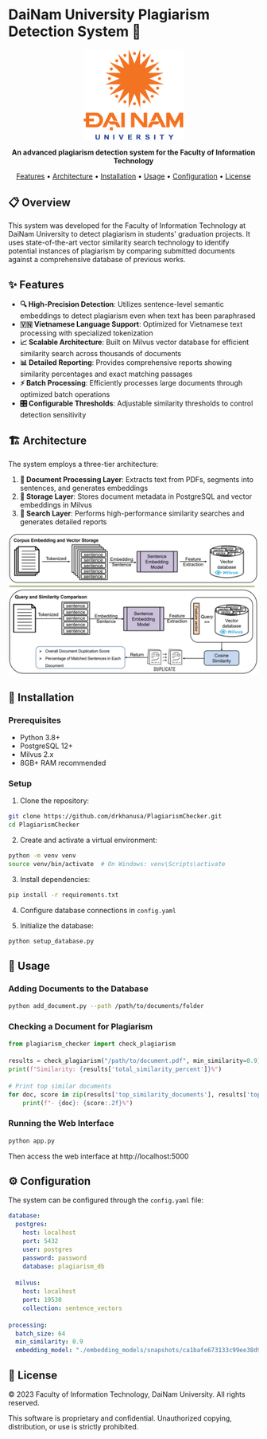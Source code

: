 # DaiNam University Plagiarism Detection System 🚀

<p align="center">
  <img src="docs/images/logo.png" alt="DaiNam University Logo" width="200"/>
</p>

<p align="center">
  <strong>An advanced plagiarism detection system for the Faculty of Information Technology</strong>
</p>

<p align="center">
  <a href="#features">Features</a> •
  <a href="#architecture">Architecture</a> •
  <a href="#installation">Installation</a> •
  <a href="#usage">Usage</a> •
  <a href="#configuration">Configuration</a> •
  <a href="#license">License</a>
</p>

## 📋 Overview

This system was developed for the Faculty of Information Technology at DaiNam University to detect plagiarism in students' graduation projects. It uses state-of-the-art vector similarity search technology to identify potential instances of plagiarism by comparing submitted documents against a comprehensive database of previous works.

## ✨ Features

- **🔍 High-Precision Detection**: Utilizes sentence-level semantic embeddings to detect plagiarism even when text has been paraphrased
- **🇻🇳 Vietnamese Language Support**: Optimized for Vietnamese text processing with specialized tokenization
- **📈 Scalable Architecture**: Built on Milvus vector database for efficient similarity search across thousands of documents
- **📊 Detailed Reporting**: Provides comprehensive reports showing similarity percentages and exact matching passages
- **⚡ Batch Processing**: Efficiently processes large documents through optimized batch operations
- **🎛️ Configurable Thresholds**: Adjustable similarity thresholds to control detection sensitivity

## 🏗️ Architecture

The system employs a three-tier architecture:

1. **📄 Document Processing Layer**: Extracts text from PDFs, segments into sentences, and generates embeddings
2. **💾 Storage Layer**: Stores document metadata in PostgreSQL and vector embeddings in Milvus
3. **🔎 Search Layer**: Performs high-performance similarity searches and generates detailed reports

<p align="center">
  <img src="docs/images/architecture.JPG" alt="System Architecture" width="600"/>
</p>

## 🚀 Installation

### Prerequisites

- Python 3.8+
- PostgreSQL 12+
- Milvus 2.x
- 8GB+ RAM recommended

### Setup

1. Clone the repository:
```bash
git clone https://github.com/drkhanusa/PlagiarismChecker.git
cd PlagiarismChecker
```

2. Create and activate a virtual environment:
```bash
python -m venv venv
source venv/bin/activate  # On Windows: venv\Scripts\activate
```

3. Install dependencies:
```bash
pip install -r requirements.txt
```

4. Configure database connections in `config.yaml`

5. Initialize the database:
```bash
python setup_database.py
```

## 🔧 Usage

### Adding Documents to the Database

```bash
python add_document.py --path /path/to/documents/folder
```

### Checking a Document for Plagiarism

```python
from plagiarism_checker import check_plagiarism

results = check_plagiarism("/path/to/document.pdf", min_similarity=0.9)
print(f"Similarity: {results['total_similarity_percent']}%")

# Print top similar documents
for doc, score in zip(results['top_similarity_documents'], results['top_similarity_values']):
    print(f"- {doc}: {score:.2f}%")
```

### Running the Web Interface

```bash
python app.py
```

Then access the web interface at http://localhost:5000

## ⚙️ Configuration

The system can be configured through the `config.yaml` file:

```yaml
database:
  postgres:
    host: localhost
    port: 5432
    user: postgres
    password: password
    database: plagiarism_db
  
  milvus:
    host: localhost
    port: 19530
    collection: sentence_vectors

processing:
  batch_size: 64
  min_similarity: 0.9
  embedding_model: "./embedding_models/snapshots/ca1bafe673133c99ee38d9782690a144758cb338"
```

## 📝 License

© 2023 Faculty of Information Technology, DaiNam University. All rights reserved.

This software is proprietary and confidential. Unauthorized copying, distribution, or use is strictly prohibited.
